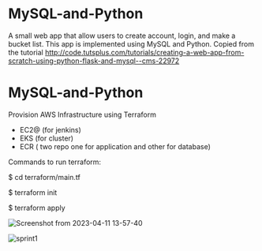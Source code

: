 # MySQL-and-Python
A small web app that allow users to create account, login, and make a bucket list.
This app is implemented using MySQL and Python. Copied from the tutorial http://code.tutsplus.com/tutorials/creating-a-web-app-from-scratch-using-python-flask-and-mysql--cms-22972
# MySQL-and-Python


Provision AWS Infrastructure using Terraform

- EC2@ (for jenkins)
- EKS (for cluster)
- ECR ( two repo one for application and other for database)


Commands to run terraform:
 
 $ cd terraform/main.tf
 
 
 $ terraform init
 
 
 $ terraform apply
 
 
 
 
![Screenshot from 2023-04-11 13-57-40](https://user-images.githubusercontent.com/58079776/231155860-4f332d31-97c5-4812-bb4d-5686adfd254e.png)


![sprint1](https://user-images.githubusercontent.com/58079776/231155191-165c8c41-741c-487b-83f4-8a14f994ef72.jpeg)
